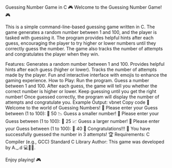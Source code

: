 Guessing Number Game in C
🎮 Welcome to the Guessing Number Game! 🎮

This is a simple command-line-based guessing game written in C. The game generates a random number between 1 and 100, and the player is tasked with guessing it. The program provides helpful hints after each guess, encouraging the player to try higher or lower numbers until they correctly guess the number. The game also tracks the number of attempts and congratulates the player when they win.

Features:
Generates a random number between 1 and 100.
Provides helpful hints after each guess (higher or lower).
Tracks the number of attempts made by the player.
Fun and interactive interface with emojis to enhance the gaming experience.
How to Play:
Run the program.
Guess a number between 1 and 100.
After each guess, the game will tell you whether the correct number is higher or lower.
Keep guessing until you get the right number!
Once guessed correctly, the program will display the number of attempts and congratulate you.
Example Output:
vbnet
Copy code
🎉 Welcome to the world of Guessing Numbers! 🎉
Please enter your Guess between (1 to 100): 🤔 50
📉 Guess a smaller number! 🔽
Please enter your Guess between (1 to 100): 🤔 25
📈 Guess a larger number! 🔼
Please enter your Guess between (1 to 100): 🤔 40
🎊 Congratulations!!! 🎉 You have successfully guessed the number in 3 attempts! 🏆
Requirements:
C Compiler (e.g., GCC)
Standard C Library
Author:
This game was developed by A._.d 💻👨‍💻.

Enjoy playing! 🎮
